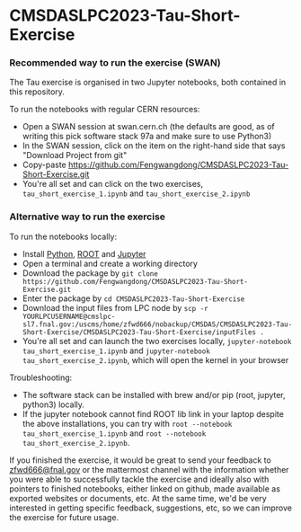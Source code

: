# CMSDASLPC2023-Tau-Short-Exercise### Recommended way to run the exercise (SWAN)The Tau exercise is organised in two Jupyter notebooks, both contained in this repository.To run the notebooks with regular CERN resources:* Open a SWAN session at swan.cern.ch (the defaults are good, as of writing this pick software stack 97a and make sure to use Python3)* In the SWAN session, click on the item on the right-hand side that says "Download Project from git"* Copy-paste https://github.com/Fengwangdong/CMSDASLPC2023-Tau-Short-Exercise.git* You're all set and can click on the two exercises, `tau_short_exercise_1.ipynb` and `tau_short_exercise_2.ipynb`### Alternative way to run the exerciseTo run the notebooks locally:* Install [Python](https://www.python.org/downloads/), [ROOT](https://root.cern/install/) and [Jupyter](https://jupyter.org/install)* Open a terminal and create a working directory* Download the package by `git clone https://github.com/Fengwangdong/CMSDASLPC2023-Tau-Short-Exercise.git`* Enter the package by `cd CMSDASLPC2023-Tau-Short-Exercise`* Download the input files from LPC node by `scp -r YOURLPCUSERNAME@cmslpc-sl7.fnal.gov:/uscms/home/zfwd666/nobackup/CMSDAS/CMSDASLPC2023-Tau-Short-Exercise/CMSDASLPC2023-Tau-Short-Exercise/inputFiles .`* You're all set and can launch the two exercises locally, `jupyter-notebook tau_short_exercise_1.ipynb` and `jupyter-notebook tau_short_exercise_2.ipynb`, which will open the kernel in your browserTroubleshooting:* The software stack can be installed with brew and/or pip (root, jupyter, python3) locally.* If the jupyter notebook cannot find ROOT lib link in your laptop despite the above installations, you can try with `root --notebook tau_short_exercise_1.ipynb` and `root --notebook tau_short_exercise_2.ipynb`.If you finished the exercise, it would be great to send your feedback to zfwd666@fnal.gov or the mattermost channel with the information whether you were able to successfully tackle the exercise and ideally also with pointers to finished notebooks, either linked on github, made available as exported websites or documents, etc. At the same time, we'd be very interested in getting specific feedback, suggestions, etc, so we can improve the exercise for future usage.